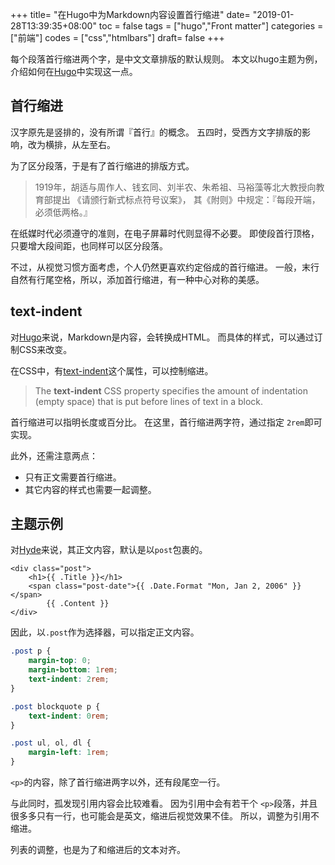 +++
title= "在Hugo中为Markdown内容设置首行缩进"
date= "2019-01-28T13:39:35+08:00"
toc = false
tags = ["hugo","Front matter"]
categories = ["前端"]
codes = ["css","htmlbars"]
draft= false
+++

每个段落首行缩进两个字，是中文文章排版的默认规则。 本文以hugo主题为例，介绍如何在[Hugo](https://gohugo.io/)中实现这一点。

## 首行缩进

汉字原先是竖排的，没有所谓『首行』的概念。 五四时，受西方文字排版的影响，改为横排，从左至右。

为了区分段落，于是有了首行缩进的排版方式。

> 1919年，胡适与周作人、钱玄同、刘半农、朱希祖、马裕藻等北大教授向教育部提出 《请颁行新式标点符号议案》， 其《附则》中规定：『每段开端，必须低两格。』

在纸媒时代必须遵守的准则，在电子屏幕时代则显得不必要。 即使段首行顶格，只要增大段间距，也同样可以区分段落。

不过，从视觉习惯方面考虑，个人仍然更喜欢约定俗成的首行缩进。 一般，末行自然有行尾空格，所以，添加首行缩进，有一种中心对称的美感。

## text-indent

对[Hugo](https://gohugo.io/)来说，Markdown是内容，会转换成HTML。 而具体的样式，可以通过订制CSS来改变。

在CSS中，有[text-indent](https://developer.mozilla.org/en-US/docs/Web/CSS/text-indent)这个属性，可以控制缩进。

> The **text-indent** CSS property specifies the amount of indentation (empty space) that is put before lines of text in a block.

首行缩进可以指明长度或百分比。 在这里，首行缩进两字符，通过指定 `2rem`即可实现。

此外，还需注意两点：

* 只有正文需要首行缩进。
* 其它内容的样式也需要一起调整。

## 主题示例

对[Hyde](https://themes.gohugo.io/hyde/)来说，其正文内容，默认是以`post`包裹的。

```htmlbars
<div class="post">
    <h1>{{ .Title }}</h1>
    <span class="post-date">{{ .Date.Format "Mon, Jan 2, 2006" }}</span>
        {{ .Content }}
</div>

```

因此，以`.post`作为选择器，可以指定正文内容。

```css
.post p {
    margin-top: 0;
    margin-bottom: 1rem;
    text-indent: 2rem;
}

.post blockquote p {
    text-indent: 0rem;
}

.post ul, ol, dl {
    margin-left: 1rem;
}

```

`<p>`的内容，除了首行缩进两字以外，还有段尾空一行。

与此同时，孤发现引用内容会比较难看。 因为引用中会有若干个 `<p>`段落，并且很多多只有一行，也可能会是英文，缩进后视觉效果不佳。 所以，调整为引用不缩进。

列表的调整，也是为了和缩进后的文本对齐。
